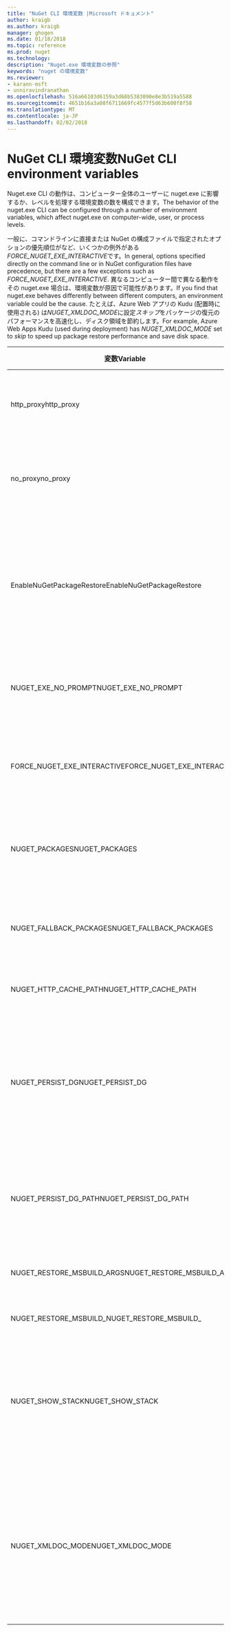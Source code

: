 ```yaml
---
title: "NuGet CLI 環境変数 |Microsoft ドキュメント"
author: kraigb
ms.author: kraigb
manager: ghogen
ms.date: 01/18/2018
ms.topic: reference
ms.prod: nuget
ms.technology: 
description: "Nuget.exe 環境変数の参照"
keywords: "nuget の環境変数"
ms.reviewer:
- karann-msft
- unniravindranathan
ms.openlocfilehash: 516a66103d6159a3d68b5383090e8e3b519a5588
ms.sourcegitcommit: 4651b16a3a08f6711669fc4577f5d63b600f8f58
ms.translationtype: MT
ms.contentlocale: ja-JP
ms.lasthandoff: 02/02/2018
---
```

# <a name="nuget-cli-environment-variables"></a><span data-ttu-id="efd06-104">NuGet CLI 環境変数</span><span class="sxs-lookup"><span data-stu-id="efd06-104">NuGet CLI environment variables</span></span>

<span data-ttu-id="efd06-105">Nuget.exe CLI の動作は、コンピューター全体のユーザーに nuget.exe に影響するか、レベルを処理する環境変数の数を構成できます。</span><span class="sxs-lookup"><span data-stu-id="efd06-105">The behavior of the nuget.exe CLI can be configured through a number of environment variables, which affect nuget.exe on computer-wide, user, or process levels.</span></span>

<span data-ttu-id="efd06-106">一般に、コマンドラインに直接または NuGet の構成ファイルで指定されたオプションの優先順位がなど、いくつかの例外がある*FORCE_NUGET_EXE_INTERACTIVE*です。</span><span class="sxs-lookup"><span data-stu-id="efd06-106">In general, options specified directly on the command line or in NuGet configuration files have precedence, but there are a few exceptions such as *FORCE_NUGET_EXE_INTERACTIVE*.</span></span> <span data-ttu-id="efd06-107">異なるコンピューター間で異なる動作をその nuget.exe 場合は、環境変数が原因で可能性があります。</span><span class="sxs-lookup"><span data-stu-id="efd06-107">If you find that nuget.exe behaves differently between different computers, an environment variable could be the cause.</span></span> <span data-ttu-id="efd06-108">たとえば、Azure Web アプリの Kudu (配置時に使用される) は*NUGET_XMLDOC_MODE*に設定*スキップ*をパッケージの復元のパフォーマンスを高速化し、ディスク領域を節約します。</span><span class="sxs-lookup"><span data-stu-id="efd06-108">For example, Azure Web Apps Kudu (used during deployment) has *NUGET_XMLDOC_MODE* set to *skip* to speed up package restore performance and save disk space.</span></span>

| <span data-ttu-id="efd06-109">変数</span><span class="sxs-lookup"><span data-stu-id="efd06-109">Variable</span></span> | <span data-ttu-id="efd06-110">説明</span><span class="sxs-lookup"><span data-stu-id="efd06-110">Description</span></span> | <span data-ttu-id="efd06-111">コメント</span><span class="sxs-lookup"><span data-stu-id="efd06-111">Remarks</span></span> |
| --- | --- | --- |
| <span data-ttu-id="efd06-112">http_proxy</span><span class="sxs-lookup"><span data-stu-id="efd06-112">http_proxy</span></span> | <span data-ttu-id="efd06-113">Http プロキシが NuGet HTTP 操作に使用します。</span><span class="sxs-lookup"><span data-stu-id="efd06-113">Http proxy used for NuGet HTTP operations.</span></span> | <span data-ttu-id="efd06-114">これが指定されたとして`http://<username>:<password>@proxy.com`です。</span><span class="sxs-lookup"><span data-stu-id="efd06-114">This would be specified as `http://<username>:<password>@proxy.com`.</span></span> |
| <span data-ttu-id="efd06-115">no_proxy</span><span class="sxs-lookup"><span data-stu-id="efd06-115">no_proxy</span></span> | <span data-ttu-id="efd06-116">プロキシの使用をバイパスするドメインを構成します。</span><span class="sxs-lookup"><span data-stu-id="efd06-116">Configures domains to bypass from using proxy.</span></span> | <span data-ttu-id="efd06-117">コンマ (,) で区切られたドメインとして指定します。</span><span class="sxs-lookup"><span data-stu-id="efd06-117">Specified as domains separated by comma (,).</span></span> |
| <span data-ttu-id="efd06-118">EnableNuGetPackageRestore</span><span class="sxs-lookup"><span data-stu-id="efd06-118">EnableNuGetPackageRestore</span></span> | <span data-ttu-id="efd06-119">NuGet は暗黙的に同意を許可復元時にパッケージで必要となるかどうかがある場合は、フラグします。</span><span class="sxs-lookup"><span data-stu-id="efd06-119">Flag for if NuGet should implicitly grant consent if that's required by package on restore.</span></span> | <span data-ttu-id="efd06-120">指定したフラグが指定されて</span><span class="sxs-lookup"><span data-stu-id="efd06-120">Specified flag is specified</span></span> | <span data-ttu-id="efd06-121">として*true*または*1*、設定されていないその他の値をフラグとして扱われます。</span><span class="sxs-lookup"><span data-stu-id="efd06-121">as *true* or *1*, any other value treated as flag not set.</span></span> |
| <span data-ttu-id="efd06-122">NUGET_EXE_NO_PROMPT</span><span class="sxs-lookup"><span data-stu-id="efd06-122">NUGET_EXE_NO_PROMPT</span></span> | <span data-ttu-id="efd06-123">Exe 資格情報の確認をしないようにします。</span><span class="sxs-lookup"><span data-stu-id="efd06-123">Prevents the exe for prompting for credentials.</span></span>| <span data-ttu-id="efd06-124">任意の値を null または空の文字列として扱われます点を除いてこれはフラグ セット/true です。</span><span class="sxs-lookup"><span data-stu-id="efd06-124">Any value except null or empty string will be treated as this flag set/true.</span></span> |
<span data-ttu-id="efd06-125">FORCE_NUGET_EXE_INTERACTIVE</span><span class="sxs-lookup"><span data-stu-id="efd06-125">FORCE_NUGET_EXE_INTERACTIVE</span></span> | <span data-ttu-id="efd06-126">対話モードを強制的にグローバル環境変数です。</span><span class="sxs-lookup"><span data-stu-id="efd06-126">Global environment variable to force interactive mode.</span></span> | <span data-ttu-id="efd06-127">任意の値を null または空の文字列として扱われます点を除いてこれはフラグ セット/true です。</span><span class="sxs-lookup"><span data-stu-id="efd06-127">Any value except null or empty string will be treated as this flag set/true.</span></span> |
| <span data-ttu-id="efd06-128">NUGET_PACKAGES</span><span class="sxs-lookup"><span data-stu-id="efd06-128">NUGET_PACKAGES</span></span> | <span data-ttu-id="efd06-129">パッケージの格納/キャッシュの場所へのパス。</span><span class="sxs-lookup"><span data-stu-id="efd06-129">Path to where packages are stored / cached.</span></span> | <span data-ttu-id="efd06-130">絶対パスとして指定します。</span><span class="sxs-lookup"><span data-stu-id="efd06-130">Specified as absolute path.</span></span> |
| <span data-ttu-id="efd06-131">NUGET_FALLBACK_PACKAGES</span><span class="sxs-lookup"><span data-stu-id="efd06-131">NUGET_FALLBACK_PACKAGES</span></span> | <span data-ttu-id="efd06-132">グローバル フォールバックは、フォルダーをパッケージ化します。</span><span class="sxs-lookup"><span data-stu-id="efd06-132">Global fallback packages folders.</span></span> | <span data-ttu-id="efd06-133">セミコロン (;) で区切られたフォルダーへの絶対パス。</span><span class="sxs-lookup"><span data-stu-id="efd06-133">Absolute folder paths separated by semicolon (;).</span></span> |
| <span data-ttu-id="efd06-134">NUGET_HTTP_CACHE_PATH</span><span class="sxs-lookup"><span data-stu-id="efd06-134">NUGET_HTTP_CACHE_PATH</span></span> | <span data-ttu-id="efd06-135">HTTP キャッシュ フォルダー。</span><span class="sxs-lookup"><span data-stu-id="efd06-135">HTTP cache folder.</span></span> | <span data-ttu-id="efd06-136">絶対パスとして指定します。</span><span class="sxs-lookup"><span data-stu-id="efd06-136">Specified as absolute path.</span></span> |
| <span data-ttu-id="efd06-137">NUGET_PERSIST_DG</span><span class="sxs-lookup"><span data-stu-id="efd06-137">NUGET_PERSIST_DG</span></span> | <span data-ttu-id="efd06-138">Dg ファイル (MSBuild から収集されたデータ) を永続化すべきかを示すフラグです。</span><span class="sxs-lookup"><span data-stu-id="efd06-138">Flag indicating if dg files (data collected from MSBuild) should be persisted.</span></span> | <span data-ttu-id="efd06-139">として指定された*true*または*false* (既定)、NUGET_PERSIST_DG_PATH が設定されていない場合は、一時ディレクトリ (現在の環境の一時ディレクトリの NuGetScratch フォルダー) に格納されます。</span><span class="sxs-lookup"><span data-stu-id="efd06-139">Specified as *true* or *false* (default), if NUGET_PERSIST_DG_PATH not set will be stored to temporary directory (NuGetScratch folder in current environment temp directory).</span></span> |
| <span data-ttu-id="efd06-140">NUGET_PERSIST_DG_PATH</span><span class="sxs-lookup"><span data-stu-id="efd06-140">NUGET_PERSIST_DG_PATH</span></span> | <span data-ttu-id="efd06-141">Dg ファイルを保持するパス。</span><span class="sxs-lookup"><span data-stu-id="efd06-141">Path to persist dg files.</span></span> | <span data-ttu-id="efd06-142">絶対パスとして指定すると、このオプションは、場合にのみ使用*NUGET_PERSIST_DG*設定が true に設定します。</span><span class="sxs-lookup"><span data-stu-id="efd06-142">Specified as absolute path, this option is only used when *NUGET_PERSIST_DG* is set to true.</span></span> |
| <span data-ttu-id="efd06-143">NUGET_RESTORE_MSBUILD_ARGS</span><span class="sxs-lookup"><span data-stu-id="efd06-143">NUGET_RESTORE_MSBUILD_ARGS</span></span> | <span data-ttu-id="efd06-144">追加の MSBuild 引数を設定します。</span><span class="sxs-lookup"><span data-stu-id="efd06-144">Sets additional MSBuild arguments.</span></span> |
| <span data-ttu-id="efd06-145">NUGET_RESTORE_MSBUILD_</span><span class="sxs-lookup"><span data-stu-id="efd06-145">NUGET_RESTORE_MSBUILD_</span></span>| <span data-ttu-id="efd06-146">詳細度</span><span class="sxs-lookup"><span data-stu-id="efd06-146">Verbosity</span></span> |<span data-ttu-id="efd06-147">MSBuild のログの詳細レベルを設定します。</span><span class="sxs-lookup"><span data-stu-id="efd06-147">Sets the MSBuild log verbosity.</span></span> | <span data-ttu-id="efd06-148">既定値は*quiet* ("/v: q") です。</span><span class="sxs-lookup"><span data-stu-id="efd06-148">Default is *quiet* ("/v:q").</span></span> <span data-ttu-id="efd06-149">使用可能な値*q [uiet]*、 *m [inimal]*、 *n [ormal]*、*は*、および*diag [nostic]*です。</span><span class="sxs-lookup"><span data-stu-id="efd06-149">Possible values *q[uiet]*, *m[inimal]*, *n[ormal]*, *d[etailed]*, and *diag[nostic]*.</span></span> |
| <span data-ttu-id="efd06-150">NUGET_SHOW_STACK</span><span class="sxs-lookup"><span data-stu-id="efd06-150">NUGET_SHOW_STACK</span></span> | <span data-ttu-id="efd06-151">ユーザーに (スタック トレースを含む)、完全な例外を表示するかどうかを判断します。</span><span class="sxs-lookup"><span data-stu-id="efd06-151">Determines whether the full exception (including stack trace) should be displayed to the user.</span></span> | <span data-ttu-id="efd06-152">として指定された*true*または*false* (既定値)。</span><span class="sxs-lookup"><span data-stu-id="efd06-152">Specified as *true* or *false* (default).</span></span> |
| <span data-ttu-id="efd06-153">NUGET_XMLDOC_MODE</span><span class="sxs-lookup"><span data-stu-id="efd06-153">NUGET_XMLDOC_MODE</span></span> | <span data-ttu-id="efd06-154">アセンブリ XML ドキュメント ファイルの展開を処理する方法を決定します。</span><span class="sxs-lookup"><span data-stu-id="efd06-154">Determines how assemblies XML documentation file extraction should be handled.</span></span> | <span data-ttu-id="efd06-155">サポートされているモードは*スキップ*(XML ドキュメント ファイルを抽出しないでください、)*圧縮*(zip アーカイブとして XML ドキュメント ファイルを保存) または*なし*(既定を XML ドキュメント ファイルを標準として扱うファイル)。</span><span class="sxs-lookup"><span data-stu-id="efd06-155">Supported modes are *skip* (do not extract XML documentation files), *compress* (store XML doc files as a zip archive) or *none* (default, treat XML doc files as regular files).</span></span> |
